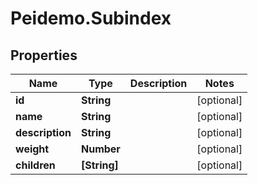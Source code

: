 # Peidemo.Subindex

## Properties
Name | Type | Description | Notes
------------ | ------------- | ------------- | -------------
**id** | **String** |  | [optional] 
**name** | **String** |  | [optional] 
**description** | **String** |  | [optional] 
**weight** | **Number** |  | [optional] 
**children** | **[String]** |  | [optional] 


